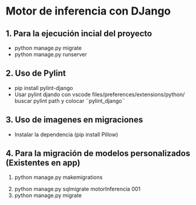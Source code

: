 # Motor de inferencia con DJango

## 1. Para la ejecución incial del proyecto

- python manage.py migrate
- python manage.py runserver

## 2. Uso de Pylint

- pip install pylint-django
- Usar pylint djando con vscode files/preferences/extensions/python/ buscar pylint path y colocar ¨pylint_django¨

## 3. Uso de imagenes en migraciones

- Instalar la dependencia (pip install Pillow)

## 4. Para la migración de modelos personalizados (Existentes en app)

1. python manage.py makemigrations
<!-- Obteniendo un id de la migración Ejem. 001 -->
2. python manage.py sqlmigrate motorInferencia 001
3. python manage.py migrate
